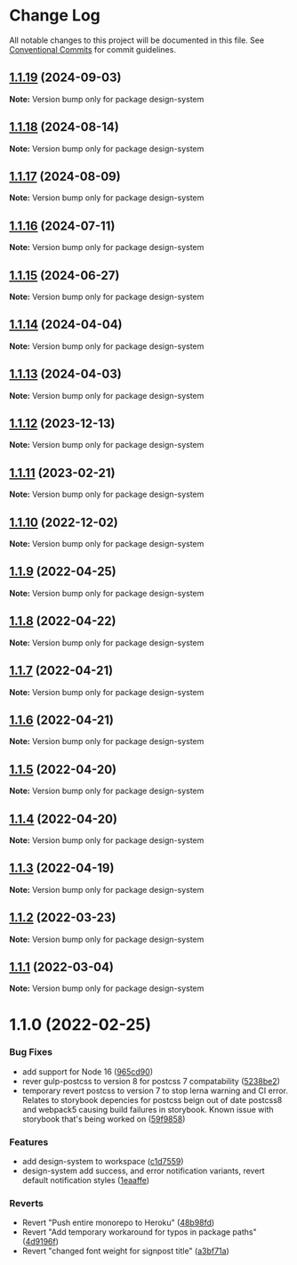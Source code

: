 # Change Log

All notable changes to this project will be documented in this file.
See [Conventional Commits](https://conventionalcommits.org) for commit guidelines.

## [1.1.19](https://github.com/coopdigital/coop-frontend/compare/design-system@1.1.18...design-system@1.1.19) (2024-09-03)

**Note:** Version bump only for package design-system





## [1.1.18](https://github.com/coopdigital/coop-frontend/compare/design-system@1.1.17...design-system@1.1.18) (2024-08-14)

**Note:** Version bump only for package design-system





## [1.1.17](https://github.com/coopdigital/coop-frontend/compare/design-system@1.1.16...design-system@1.1.17) (2024-08-09)

**Note:** Version bump only for package design-system





## [1.1.16](https://github.com/coopdigital/coop-frontend/compare/design-system@1.1.15...design-system@1.1.16) (2024-07-11)

**Note:** Version bump only for package design-system





## [1.1.15](https://github.com/coopdigital/coop-frontend/compare/design-system@1.1.14...design-system@1.1.15) (2024-06-27)

**Note:** Version bump only for package design-system





## [1.1.14](https://github.com/coopdigital/coop-frontend/compare/design-system@1.1.13...design-system@1.1.14) (2024-04-04)

**Note:** Version bump only for package design-system





## [1.1.13](https://github.com/coopdigital/coop-frontend/compare/design-system@1.1.12...design-system@1.1.13) (2024-04-03)

**Note:** Version bump only for package design-system





## [1.1.12](https://github.com/coopdigital/coop-frontend/compare/design-system@1.1.11...design-system@1.1.12) (2023-12-13)

**Note:** Version bump only for package design-system





## [1.1.11](https://github.com/coopdigital/coop-frontend/compare/design-system@1.1.10...design-system@1.1.11) (2023-02-21)

**Note:** Version bump only for package design-system





## [1.1.10](https://github.com/coopdigital/coop-frontend/compare/design-system@1.1.9...design-system@1.1.10) (2022-12-02)

**Note:** Version bump only for package design-system





## [1.1.9](https://github.com/coopdigital/coop-frontend/compare/design-system@1.1.8...design-system@1.1.9) (2022-04-25)

**Note:** Version bump only for package design-system





## [1.1.8](https://github.com/coopdigital/coop-frontend/compare/design-system@1.1.7...design-system@1.1.8) (2022-04-22)

**Note:** Version bump only for package design-system





## [1.1.7](https://github.com/coopdigital/coop-frontend/compare/design-system@1.1.6...design-system@1.1.7) (2022-04-21)

**Note:** Version bump only for package design-system





## [1.1.6](https://github.com/coopdigital/coop-frontend/compare/design-system@1.1.5...design-system@1.1.6) (2022-04-21)

**Note:** Version bump only for package design-system





## [1.1.5](https://github.com/coopdigital/coop-frontend/compare/design-system@1.1.4...design-system@1.1.5) (2022-04-20)

**Note:** Version bump only for package design-system





## [1.1.4](https://github.com/coopdigital/coop-frontend/compare/design-system@1.1.3...design-system@1.1.4) (2022-04-20)

**Note:** Version bump only for package design-system





## [1.1.3](https://github.com/coopdigital/coop-frontend/compare/design-system@1.1.2...design-system@1.1.3) (2022-04-19)

**Note:** Version bump only for package design-system





## [1.1.2](https://github.com/coopdigital/coop-frontend/compare/design-system@1.1.1...design-system@1.1.2) (2022-03-23)

**Note:** Version bump only for package design-system





## [1.1.1](https://github.com/coopdigital/coop-frontend/compare/design-system@1.1.0...design-system@1.1.1) (2022-03-04)

**Note:** Version bump only for package design-system





# 1.1.0 (2022-02-25)


### Bug Fixes

* add support for Node 16 ([965cd90](https://github.com/coopdigital/coop-frontend/commit/965cd906a0b28665900457d34c8614dc20cb7a8a))
* rever gulp-postcss to version 8 for postcss 7 compatability ([5238be2](https://github.com/coopdigital/coop-frontend/commit/5238be294733dcf9a595bf6d96631858e28a4fa7))
* temporary revert postcss to version 7 to stop lerna warning and CI error.  Relates to storybook depencies for postcss beign out of date postcss8 and webpack5 causing build failures in storybook. Known issue with storybook that's being worked on ([59f9858](https://github.com/coopdigital/coop-frontend/commit/59f98580b083ffc2b45619e80ae2144931c00da6))


### Features

* add design-system to workspace ([c1d7559](https://github.com/coopdigital/coop-frontend/commit/c1d755912a7bf46b8c1af3bcc800aed6cca2bf47))
* design-system add success, and error notification variants, revert default notification styles ([1eaaffe](https://github.com/coopdigital/coop-frontend/commit/1eaaffe6042847fb8f13489df66867e1faf9c41f))


### Reverts

* Revert "Push entire monorepo to Heroku" ([48b98fd](https://github.com/coopdigital/coop-frontend/commit/48b98fd3d439891f81eaa4b4812f6e0560982759))
* Revert "Add temporary workaround for typos in package paths" ([4d9196f](https://github.com/coopdigital/coop-frontend/commit/4d9196f241ee3f9a4d26e514c6ed12c7104f22a6))
* Revert "changed font weight for signpost title" ([a3bf71a](https://github.com/coopdigital/coop-frontend/commit/a3bf71ab6bca63dd636d65aeac43e9a1b12c7fd0))
